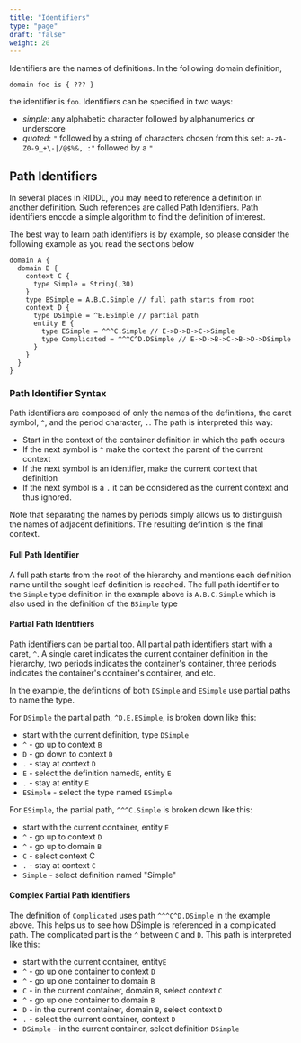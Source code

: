 ```yaml
---
title: "Identifiers"
type: "page"
draft: "false"
weight: 20
---
```


Identifiers are the names of definitions. In the following domain definition,
```shell
domain foo is { ??? }
```
the identifier is `foo`. Identifiers can be specified in two ways:
* _simple_: any alphabetic character followed by alphanumerics or underscore
* _quoted_: `"` followed by a string of characters chosen from this set: 
  `a-zA-Z0-9_+\-|/@$%&, :"` followed by a `"`

## Path Identifiers
In several places in RIDDL, you may need to reference a definition in
another definition. Such references are called Path Identifiers. 
Path identifiers encode a simple algorithm to find the definition of interest. 

The best way to learn path identifiers is by example, so 
please consider the following example as you read the sections below

```riddl
domain A {
  domain B {
    context C {
      type Simple = String(,30)
    }
    type BSimple = A.B.C.Simple // full path starts from root  
    context D {
      type DSimple = ^E.ESimple // partial path
      entity E {
        type ESimple = ^^^C.Simple // E->D->B->C->Simple
        type Complicated = ^^^C^D.DSimple // E->D->B->C->B->D->DSimple  
      }
    }
  }
}
```

### Path Identifier Syntax
Path identifiers are composed of only the names of the definitions, the caret 
symbol, `^`, and the period character, `.`. The path is interpreted this way:
* Start in the context of the container definition in which the path occurs
* If the next symbol is `^` make the context the parent of the current context
* If the next symbol is an identifier, make the current context that definition
* If the next symbol is a `.` it can be considered as the current context and 
  thus ignored.

Note that separating the names by periods simply allows us to distinguish
the names of adjacent definitions. The resulting definition is the final context.

#### Full Path Identifier
A full path starts from the root of the hierarchy and mentions each
definition name until the sought leaf definition is reached.  The full path
identifier to the `Simple` type definition in the example above is
`A.B.C.Simple` which is also used in the definition of the `BSimple` type

#### Partial Path Identifiers
Path identifiers can be partial too. All partial path identifiers start with
a caret, `^`. A single caret indicates the current container definition in the
hierarchy, two periods indicates the container's container, three periods
indicates the container's container's container, and etc.

In the example, the definitions of both `DSimple` and `ESimple` use partial
paths to name the type.  

For `DSimple` the partial path, `^D.E.ESimple`, is broken
down like this:
* start with the current definition, type `DSimple`
* `^` - go up to context `B`
* `D` - go down to context `D`
* `.` - stay at context `D` 
* `E` - select the definition named`E`, entity `E`
* `.` - stay at entity `E`
* `ESimple` - select the type named `ESimple`

For `ESimple`, the partial path, `^^^C.Simple` is broken down like this:
* start with the current container, entity `E`
* `^` - go up to context `D`
* `^` - go up to domain `B`
* `C` - select context C
* `.` - stay at context `C`
* `Simple` - select definition named "Simple"

#### Complex Partial Path Identifiers

The definition of `Complicated` uses path `^^^C^D.DSimple` in the example
above. This helps us to see how DSimple is referenced in a complicated
path. The complicated part is the `^` between `C` and `D`. This path is
interpreted like this:
* start with the current container, entity`E`
* `^` - go up one container to context `D`
* `^` - go up one container to domain `B`
* `C` - in the current container, domain `B`, select context `C`
* `^` - go up one container to domain `B`
* `D` - in the current container, domain `B`, select context `D`
* `.` - select the current container, context `D`
* `DSimple` - in the current container, select definition `DSimple`